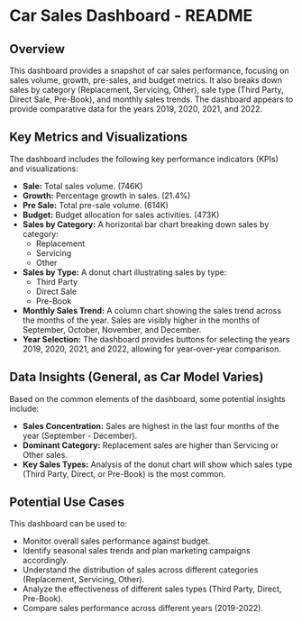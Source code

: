 # Car Sales Dashboard - README

## Overview

This dashboard provides a snapshot of car sales performance, focusing on sales volume, growth, pre-sales, and budget metrics.  It also breaks down sales by category (Replacement, Servicing, Other), sale type (Third Party, Direct Sale, Pre-Book), and monthly sales trends.  The dashboard appears to provide comparative data for the years 2019, 2020, 2021, and 2022.

## Key Metrics and Visualizations

The dashboard includes the following key performance indicators (KPIs) and visualizations:

*   **Sale:** Total sales volume. (746K)
*   **Growth:** Percentage growth in sales. (21.4%)
*   **Pre Sale:** Total pre-sale volume. (614K)
*   **Budget:** Budget allocation for sales activities. (473K)
*   **Sales by Category:** A horizontal bar chart breaking down sales by category:
    *   Replacement
    *   Servicing
    *   Other
*   **Sales by Type:** A donut chart illustrating sales by type:
    *   Third Party
    *   Direct Sale
    *   Pre-Book
*   **Monthly Sales Trend:** A column chart showing the sales trend across the months of the year.  Sales are visibly higher in the months of September, October, November, and December.
*   **Year Selection:**  The dashboard provides buttons for selecting the years 2019, 2020, 2021, and 2022, allowing for year-over-year comparison.

## Data Insights (General, as Car Model Varies)

Based on the common elements of the dashboard, some potential insights include:

*   **Sales Concentration:** Sales are highest in the last four months of the year (September - December).
*   **Dominant Category:**  Replacement sales are higher than Servicing or Other sales.
*   **Key Sales Types:** Analysis of the donut chart will show which sales type (Third Party, Direct, or Pre-Book) is the most common.

## Potential Use Cases

This dashboard can be used to:

*   Monitor overall sales performance against budget.
*   Identify seasonal sales trends and plan marketing campaigns accordingly.
*   Understand the distribution of sales across different categories (Replacement, Servicing, Other).
*   Analyze the effectiveness of different sales types (Third Party, Direct, Pre-Book).
*   Compare sales performance across different years (2019-2022).
